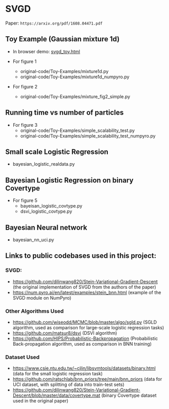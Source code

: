 # SVGD

Paper: `https://arxiv.org/pdf/1608.04471.pdf`


## Toy Example (Gaussian mixture 1d)

- In browser demo: [svgd_toy.html](./svgd_toy.html)

- For figure 1
  - original-code/Toy-Examples/mixture1d.py
  - original-code/Toy-Examples/mixture1d_numpyro.py

- For figure 2
  - original-code/Toy-Examples/mixture_fig2_simple.py

## Running time vs number of particles

- For figure 3
  - original-code/Toy-Examples/simple_scalability_test.py
  - original-code/Toy-Examples/simple_scalability_test_numpyro.py

## Small scale Logistic Regression

- bayesian_logistic_realdata.py

## Bayesian Logistic Regression on binary Covertype
- For figure 5
  - bayeisan_logistic_covtype.py
  - dsvi_logistic_covtype.py

## Bayesian Neural network

- bayesian_nn_uci.py

## Links to public codebases used in this project:
### SVGD:
- https://github.com/dilinwang820/Stein-Variational-Gradient-Descent (the original implementation of SVGD from the authors of the paper)
- https://num.pyro.ai/en/latest/examples/stein_bnn.html (example of the SVGD module on NumPyro)

### Other Algorithms Used
- https://github.com/wiseodd/MCMC/blob/master/algo/sgld.py (SGLD algorithm, used as comparison for large-scale logistic regression tasks)
- https://github.com/matsur8/dsvi (DSVI algorithm)
- https://github.com/HIPS/Probabilistic-Backpropagation (Probabilistic Back-propagation algorithm, used as comparison in BNN training)

### Dataset Used
- https://www.csie.ntu.edu.tw/~cjlin/libsvmtools/datasets/binary.html (data for the small logistic regression task)
- https://github.com/ratschlab/bnn_priors/tree/main/bnn_priors (data for UCI dataset, with splitting of data into train-test sets)
- https://github.com/dilinwang820/Stein-Variational-Gradient-Descent/blob/master/data/covertype.mat (binary Covertype dataset used in the original paper)
